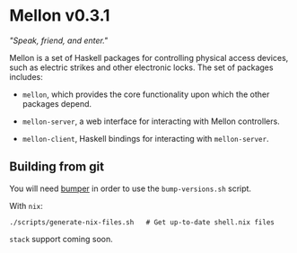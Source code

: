 # Mellon v0.3.1

<em>"Speak, friend, and enter."</em>

Mellon is a set of Haskell packages for controlling physical access
devices, such as electric strikes and other electronic locks. The set
of packages includes:

* `mellon`, which provides the core functionality upon
  which the other packages depend.

* `mellon-server`, a web interface for interacting with
  Mellon controllers.

* `mellon-client`, Haskell bindings for interacting with
  `mellon-server`.

## Building from git

You will need [bumper](https://hackage.haskell.org/package/bumper) in
order to use the `bump-versions.sh` script.

With `nix`:
```shell
./scripts/generate-nix-files.sh   # Get up-to-date shell.nix files
```

`stack` support coming soon.
